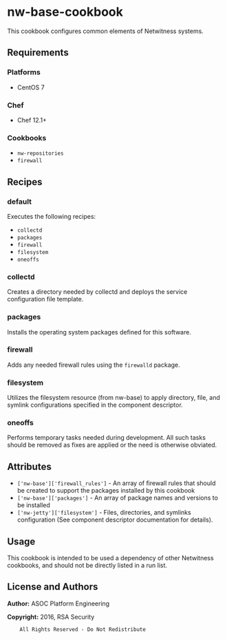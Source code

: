 # nw-base-cookbook

This cookbook configures common elements of Netwitness systems.

## Requirements

### Platforms

* CentOS 7

### Chef

* Chef 12.1+

### Cookbooks

* `nw-repositories`
* `firewall`

## Recipes

### default

Executes the following recipes:
* `collectd`
* `packages`
* `firewall`
* `filesystem`
* `oneoffs`

### collectd

Creates a directory needed by collectd and deploys the service configuration
file template.

### packages

Installs the operating system packages defined for this software.

### firewall

Adds any needed firewall rules using the `firewalld` package.

### filesystem

Utilizes the filesystem resource (from nw-base) to apply directory, file,
and symlink configurations specified in the component descriptor.

### oneoffs

Performs temporary tasks needed during development. All such tasks should
be removed as fixes are applied or the need is otherwise obviated.

## Attributes

* `['nw-base']['firewall_rules']` - An array of firewall rules that should
  be created to support the packages installed by this cookbook
* `['nw-base']['packages']` - An array of package names and
  versions to be installed
* `['nw-jetty']['filesystem']` - Files, directories, and symlinks
  configuration (See component descriptor documentation for details).

## Usage

This cookbook is intended to be used a dependency of other Netwitness
cookbooks, and should not be directly listed in a run list.

## License and Authors

**Author:** ASOC Platform Engineering

**Copyright:** 2016, RSA Security

```text
    All Rights Reserved - Do Not Redistribute
```
